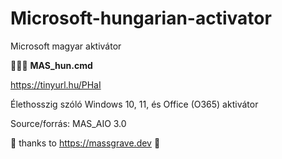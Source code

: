# Microsoft-hungarian-activator
Microsoft magyar aktivátor

🔑🔑🔑 
<b>MAS_hun.cmd</b>

https://tinyurl.hu/PHaI

Élethosszig szóló Windows 10, 11, és Office (O365) aktivátor

Source/forrás: MAS_AIO 3.0

💯 thanks to https://massgrave.dev 💟

